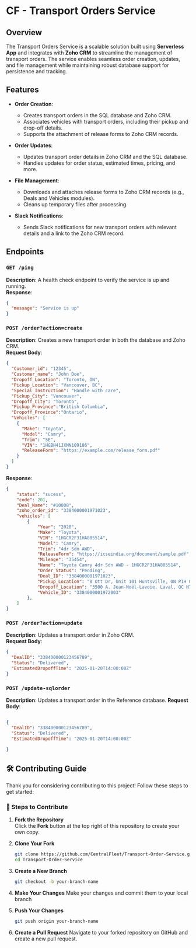 # CF - Transport Orders Service

## Overview
The Transport Orders Service is a scalable solution built using **Serverless App** and integrates with **Zoho CRM** to streamline the management of transport orders. The service enables seamless order creation, updates, and file management while maintaining robust database support for persistence and tracking.

## Features
- **Order Creation**:
  - Creates transport orders in the SQL database and Zoho CRM.
  - Associates vehicles with transport orders, including their pickup and drop-off details.
  - Supports the attachment of release forms to Zoho CRM records.

- **Order Updates**:
  - Updates transport order details in Zoho CRM and the SQL database.
  - Handles updates for order status, estimated times, pricing, and more.

- **File Management**:
  - Downloads and attaches release forms to Zoho CRM records (e.g., Deals and Vehicles modules).
  - Cleans up temporary files after processing.

- **Slack Notifications**:
  - Sends Slack notifications for new transport orders with relevant details and a link to the Zoho CRM record.

## Endpoints
### `GET /ping`
**Description**: A health check endpoint to verify the service is up and running.  
**Response**:  
```json
{
  "message": "Service is up"
}
```
### `POST /order?action=create`
**Description**: Creates a new transport order in both the database and Zoho CRM.  
**Request Body**:  
```json
{
  "Customer_id": "12345",
  "Customer_name": "John Doe",
  "Dropoff_Location": "Toronto, ON",
  "Pickup_Location": "Vancouver, BC",
  "Special_Instruction": "Handle with care",
  "Pickup_City": "Vancouver",
  "Dropoff_City": "Toronto",
  "Pickup_Province":"British Columbia",
  "Dropoff_Province":"Ontario",
  "Vehicles": [
    {
      "Make": "Toyota",
      "Model": "Camry",
      "Trim": "SE",
      "VIN": "1HGBH41JXMN109186",
      "ReleaseForm": "https://example.com/release_form.pdf"
    }
  ]
}

```
**Response**:

```json
{
    "status": "sucess",
    "code": 201,
    "Deal_Name": "#10008",
    "zoho_order_id": "3384000001971023",
    "vehicles": [
        {
            "Year": "2020",
            "Make": "Toyota",
            "VIN": "1HGCR2F31HA805514",
            "Model": "Camry",
            "Trim": "4dr Sdn AWD",
            "ReleaseForm": "https://icseindia.org/document/sample.pdf",
            "Mileage": "35454",
            "Name": "Toyota Camry 4dr Sdn AWD - 1HGCR2F31HA805514",
            "Order_Status": "Pending",
            "Deal_ID": "3384000001971023",
            "Pickup_Location": "8 Ott Dr, Unit 101 Huntsville, ON P1H 0A2, CA",
            "Dropoff_Location": "3500 A. Jean-Noël-Lavoie, Laval, QC H7T 2H6",
            "Vehicle_ID": "3384000001972003"
        },
    ]
}
```

### `POST /order?action=update`
**Description**: Updates a transport order in Zoho CRM.  
**Request Body**:  
```json
{
  "DealID": "338400000123456789",
  "Status": "Delivered",
  "EstimatedDropoffTime": "2025-01-20T14:00:00Z"
}

```

### `POST /update-sqlorder`
**Description**: Updates a transport order in the Reference database.
**Request Body**:
```json

​{
  "DealID": "338400000123456789",
  "Status": "Delivered",
  "EstimatedDropoffTime": "2025-01-20T14:00:00Z"
  
}

```


## 🛠️ Contributing Guide  

Thank you for considering contributing to this project! Follow these steps to get started:  

### 🚀 Steps to Contribute  

1. **Fork the Repository**  
   Click the **Fork** button at the top right of this repository to create your own copy.  

2. **Clone Your Fork**  
   ```sh
   git clone https://github.com/CentralFleet/Transport-Order-Service.git
   cd Transport-Order-Service
   ```
3. **Create a New Branch**
   ```sh
   git checkout -b your-branch-name
   ```
4. **Make Your Changes**
    Make your changes and commit them to your local branch

5. **Push Your Changes**
    ```sh
    git push origin your-branch-name
    ```

6. **Create a Pull Request**
    Navigate to your forked repository on GitHub and create a new pull request.

